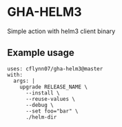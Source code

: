 GHA-HELM3
=========

Simple action with helm3 client binary

## Example usage
```
uses: cflynn07/gha-helm3@master
with: 
  args: |
    upgrade RELEASE_NAME \
      --install \
      --reuse-values \
      --debug \
      --set foo="bar" \
      ./helm-dir
```
